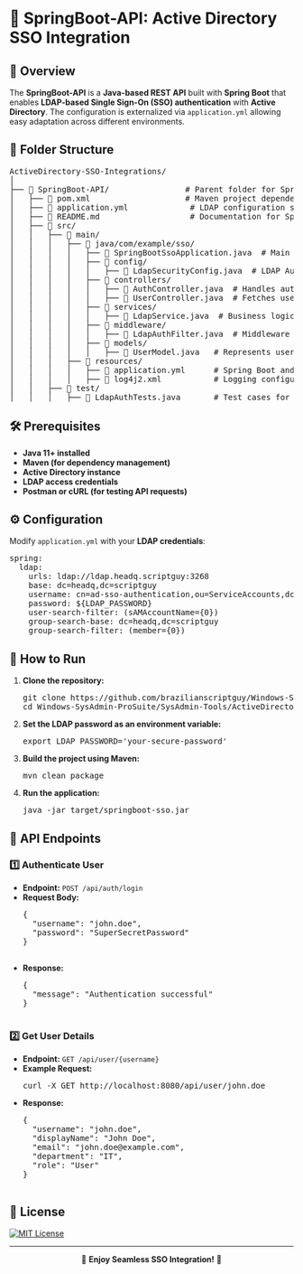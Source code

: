 <h1>🔹 SpringBoot-API: Active Directory SSO Integration</h1>

<h2>📌 Overview</h2>
<p>
  The <strong>SpringBoot-API</strong> is a <strong>Java-based REST API</strong> built with 
  <strong>Spring Boot</strong> that enables <strong>LDAP-based Single Sign-On (SSO) authentication</strong> 
  with <strong>Active Directory</strong>. The configuration is externalized via <code>application.yml</code> 
  allowing easy adaptation across different environments.
</p>

<h2>📁 Folder Structure</h2>
<pre>
ActiveDirectory-SSO-Integrations/
│
├── 📂 SpringBoot-API/                # Parent folder for Spring Boot API integration
│   ├── 📜 pom.xml                    # Maven project dependencies
│   ├── 📜 application.yml             # LDAP configuration settings
│   ├── 📜 README.md                   # Documentation for SpringBoot-API
│   ├── 📂 src/
│   │   ├── 📂 main/
│   │   │   ├── 📂 java/com/example/sso/
│   │   │   │   ├── 📜 SpringBootSsoApplication.java  # Main application entry point
│   │   │   │   ├── 📂 config/
│   │   │   │   │   ├── 📜 LdapSecurityConfig.java  # LDAP Authentication config
│   │   │   │   ├── 📂 controllers/
│   │   │   │   │   ├── 📜 AuthController.java  # Handles authentication requests
│   │   │   │   │   ├── 📜 UserController.java  # Fetches user details from LDAP
│   │   │   │   ├── 📂 services/
│   │   │   │   │   ├── 📜 LdapService.java  # Business logic for LDAP authentication
│   │   │   │   ├── 📂 middleware/
│   │   │   │   │   ├── 📜 LdapAuthFilter.java  # Middleware for enforcing authentication
│   │   │   │   ├── 📂 models/
│   │   │   │   │   ├── 📜 UserModel.java   # Represents user object schema
│   │   │   ├── 📂 resources/
│   │   │   │   ├── 📜 application.yml      # Spring Boot and LDAP configuration
│   │   │   │   ├── 📜 log4j2.xml           # Logging configuration
│   │   ├── 📂 test/
│   │   │   ├── 📜 LdapAuthTests.java       # Test cases for authentication
</pre>

<h2>🛠️ Prerequisites</h2>
<ul>
  <li><strong>Java 11+ installed</strong></li>
  <li><strong>Maven (for dependency management)</strong></li>
  <li><strong>Active Directory instance</strong></li>
  <li><strong>LDAP access credentials</strong></li>
  <li><strong>Postman or cURL (for testing API requests)</strong></li>
</ul>

<h2>⚙️ Configuration</h2>
<p>Modify <code>application.yml</code> with your <strong>LDAP credentials</strong>:</p>

<pre>
spring:
  ldap:
    urls: ldap://ldap.headq.scriptguy:3268
    base: dc=headq,dc=scriptguy
    username: cn=ad-sso-authentication,ou=ServiceAccounts,dc=headq,dc=scriptguy
    password: ${LDAP_PASSWORD}
    user-search-filter: (sAMAccountName={0})
    group-search-base: dc=headq,dc=scriptguy
    group-search-filter: (member={0})
</pre>

<h2>🚀 How to Run</h2>
<ol>
  <li><strong>Clone the repository:</strong>
    <pre>git clone https://github.com/brazilianscriptguy/Windows-SysAdmin-ProSuite.git
cd Windows-SysAdmin-ProSuite/SysAdmin-Tools/ActiveDirectory-SSO-Integrations/SpringBoot-API</pre>
  </li>
  <li><strong>Set the LDAP password as an environment variable:</strong>
    <pre>export LDAP_PASSWORD='your-secure-password'</pre>
  </li>
  <li><strong>Build the project using Maven:</strong>
    <pre>mvn clean package</pre>
  </li>
  <li><strong>Run the application:</strong>
    <pre>java -jar target/springboot-sso.jar</pre>
  </li>
</ol>

<h2>🔄 API Endpoints</h2>

<h3>1️⃣ Authenticate User</h3>
<ul>
  <li><strong>Endpoint:</strong> <code>POST /api/auth/login</code></li>
  <li><strong>Request Body:</strong>
    <pre>
{
  "username": "john.doe",
  "password": "SuperSecretPassword"
}
    </pre>
  </li>
  <li><strong>Response:</strong>
    <pre>
{
  "message": "Authentication successful"
}
    </pre>
  </li>
</ul>

<h3>2️⃣ Get User Details</h3>
<ul>
  <li><strong>Endpoint:</strong> <code>GET /api/user/{username}</code></li>
  <li><strong>Example Request:</strong>
    <pre>curl -X GET http://localhost:8080/api/user/john.doe</pre>
  </li>
  <li><strong>Response:</strong>
    <pre>
{
  "username": "john.doe",
  "displayName": "John Doe",
  "email": "john.doe@example.com",
  "department": "IT",
  "role": "User"
}
    </pre>
  </li>
</ul>

<h2>📜 License</h2>
<p>
  <a href="LICENSE" target="_blank">
    <img src="https://img.shields.io/badge/License-MIT-blue.svg?style=for-the-badge" alt="MIT License">
  </a>
</p>

<hr>

<p align="center">🚀 <strong>Enjoy Seamless SSO Integration!</strong> 🎯</p>
